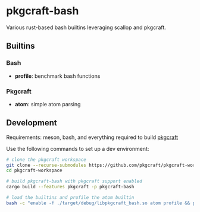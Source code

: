 # pkgcraft-bash

Various rust-based bash builtins leveraging scallop and pkgcraft.

## Builtins

### Bash

- **profile**: benchmark bash functions

### Pkgcraft

- **atom**: simple atom parsing

## Development

Requirements: meson, bash, and everything required to build
[pkgcraft](https://github.com/pkgcraft/pkgcraft)

Use the following commands to set up a dev environment:

```bash
# clone the pkgcraft workspace
git clone --recurse-submodules https://github.com/pkgcraft/pkgcraft-workspace.git
cd pkgcraft-workspace

# build pkgcraft-bash with pkgcraft support enabled
cargo build --features pkgcraft -p pkgcraft-bash

# load the builtins and profile the atom builtin
bash -c "enable -f ./target/debug/libpkgcraft_bash.so atom profile && profile atom '=cat/pkg-1-r2:3/4'"
```
